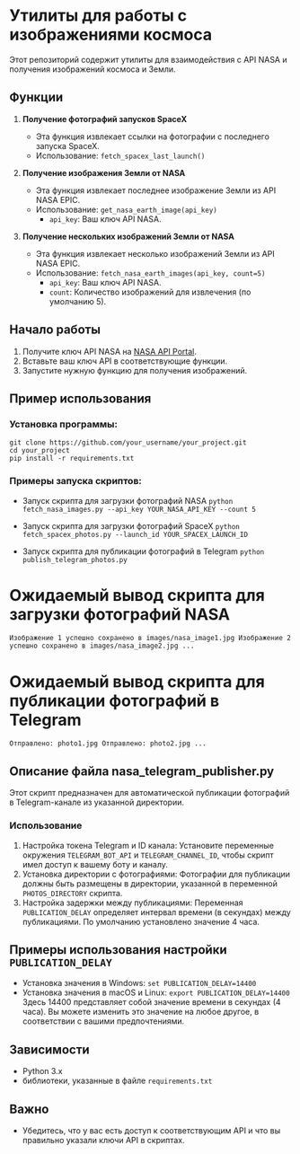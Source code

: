 # Утилиты для работы с изображениями космоса

Этот репозиторий содержит утилиты для взаимодействия с API NASA и получения изображений космоса и Земли.

## Функции

1. **Получение фотографий запусков SpaceX**
   - Эта функция извлекает ссылки на фотографии с последнего запуска SpaceX.
   - Использование: `fetch_spacex_last_launch()`

2. **Получение изображения Земли от NASA**
   - Эта функция извлекает последнее изображение Земли из API NASA EPIC.
   - Использование: `get_nasa_earth_image(api_key)`
     - `api_key`: Ваш ключ API NASA.

3. **Получение нескольких изображений Земли от NASA**
   - Эта функция извлекает несколько изображений Земли из API NASA EPIC.
   - Использование: `fetch_nasa_earth_images(api_key, count=5)`
     - `api_key`: Ваш ключ API NASA.
     - `count`: Количество изображений для извлечения (по умолчанию 5).

## Начало работы

1. Получите ключ API NASA на [NASA API Portal](https://api.nasa.gov).
2. Вставьте ваш ключ API в соответствующие функции.
3. Запустите нужную функцию для получения изображений.

## Пример использования

### Установка программы:
```
git clone https://github.com/your_username/your_project.git
cd your_project
pip install -r requirements.txt
```


### Примеры запуска скриптов:

* Запуск скрипта для загрузки фотографий NASA
`python fetch_nasa_images.py --api_key YOUR_NASA_API_KEY --count 5`

* Запуск скрипта для загрузки фотографий SpaceX
`python fetch_spacex_photos.py --launch_id YOUR_SPACEX_LAUNCH_ID`

* Запуск скрипта для публикации фотографий в Telegram
`python publish_telegram_photos.py`

# Ожидаемый вывод скрипта для загрузки фотографий NASA
`Изображение 1 успешно сохранено в images/nasa_image1.jpg
Изображение 2 успешно сохранено в images/nasa_image2.jpg
...`

# Ожидаемый вывод скрипта для публикации фотографий в Telegram
`
Отправлено: photo1.jpg
Отправлено: photo2.jpg
...
`

## Описание файла nasa_telegram_publisher.py
Этот скрипт предназначен для автоматической публикации фотографий в Telegram-канале из указанной директории.
### Использование
1. Настройка токена Telegram и ID канала:
Установите переменные окружения `TELEGRAM_BOT_API` и 
`TELEGRAM_CHANNEL_ID`, чтобы скрипт имел доступ к вашему боту и каналу.
2. Установка директории с фотографиями:
Фотографии для публикации должны быть размещены в директории, указанной в переменной `PHOTOS_DIRECTORY` скрипта.
3. Настройка задержки между публикациями:
Переменная `PUBLICATION_DELAY` определяет интервал времени (в секундах) между публикациями. По умолчанию установлено значение 4 часа.

## Примеры использования настройки `PUBLICATION_DELAY`
* Установка значения в Windows: `set PUBLICATION_DELAY=14400`
* Установка значения в macOS и Linux: `export PUBLICATION_DELAY=14400`
Здесь 14400 представляет собой значение времени в секундах (4 часа). Вы можете изменить это значение на любое другое, в соответствии с вашими предпочтениями.

## Зависимости
* Python 3.x
* библиотеки, указанные в файле `requirements.txt`

## Важно
* Убедитесь, что у вас есть доступ к соответствующим API и что вы правильно указали ключи API в скриптах.

